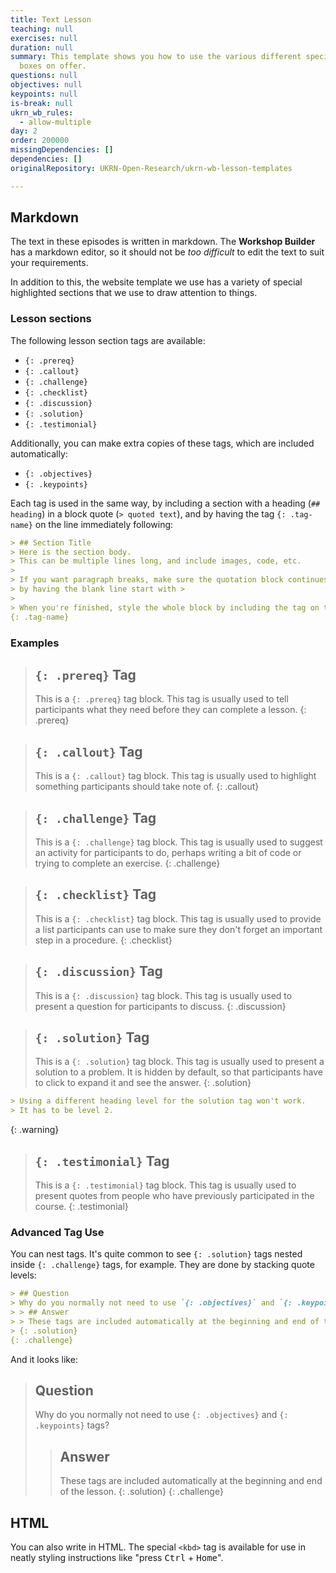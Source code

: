 ```yaml
---
title: Text Lesson
teaching: null
exercises: null
duration: null
summary: This template shows you how to use the various different special text
  boxes on offer.
questions: null
objectives: null
keypoints: null
is-break: null
ukrn_wb_rules:
  - allow-multiple
day: 2
order: 200000
missingDependencies: []
dependencies: []
originalRepository: UKRN-Open-Research/ukrn-wb-lesson-templates

---
```

## Markdown

The text in these episodes is written in markdown.
The **Workshop Builder** has a markdown editor, so it should not be _too difficult_ to edit the text to suit your requirements.

In addition to this, the website template we use has a variety of special highlighted sections that we use to draw attention to things.

### Lesson sections

The following lesson section tags are available:
* `{: .prereq}`
* `{: .callout}`
* `{: .challenge}`
* `{: .checklist}`
* `{: .discussion}`
* `{: .solution}`
* `{: .testimonial}`

Additionally, you can make extra copies of these tags, which are included automatically:
* `{: .objectives}`
* `{: .keypoints}`

Each tag is used in the same way, by including a section with a heading (`## heading`) in a block quote (`> quoted text`), and by having the tag `{: .tag-name}` on the line immediately following:

```markdown
> ## Section Title
> Here is the section body.
> This can be multiple lines long, and include images, code, etc.
>
> If you want paragraph breaks, make sure the quotation block continues
> by having the blank line start with >
>
> When you're finished, style the whole block by including the tag on the next line.
{: .tag-name}
```

### Examples

> ## `{: .prereq}` Tag
> This is a `{: .prereq}` tag block.
> This tag is usually used to tell participants what they need before they can complete a lesson.
{: .prereq}

> ## `{: .callout}` Tag
> This is a `{: .callout}` tag block.
> This tag is usually used to highlight something participants should take note of.
{: .callout}

> ## `{: .challenge}` Tag
> This is a `{: .challenge}` tag block.
> This tag is usually used to suggest an activity for participants to do, perhaps writing a bit of code or trying to complete an exercise.
{: .challenge}

> ## `{: .checklist}` Tag
> This is a `{: .checklist}` tag block.
> This tag is usually used to provide a list participants can use to make sure they don't forget an important step in a procedure.
{: .checklist}

> ## `{: .discussion}` Tag
> This is a `{: .discussion}` tag block.
> This tag is usually used to present a question for participants to discuss.
{: .discussion}

> ## `{: .solution}` Tag
> This is a `{: .solution}` tag block.
> This tag is usually used to present a solution to a problem.
> It is hidden by default, so that participants have to click to expand it and see the answer.
{: .solution}

```markdown
> Using a different heading level for the solution tag won't work.
> It has to be level 2.
```
{: .warning}

> ## `{: .testimonial}` Tag
> This is a `{: .testimonial}` tag block.
> This tag is usually used to present quotes from people who have previously participated in the course.
{: .testimonial}

### Advanced Tag Use

You can nest tags.
It's quite common to see `{: .solution}` tags nested inside `{: .challenge}` tags, for example.
They are done by stacking quote levels:
```markdown
> ## Question
> Why do you normally not need to use `{: .objectives}` and `{: .keypoints}` tags?
> > ## Answer
> > These tags are included automatically at the beginning and end of the lesson.
> {: .solution}
{: .challenge}
```

And it looks like:
> ## Question
> Why do you normally not need to use `{: .objectives}` and `{: .keypoints}` tags?
> > ## Answer
> > These tags are included automatically at the beginning and end of the lesson.
> {: .solution}
{: .challenge}

## HTML

You can also write in HTML.
The special `<kbd>` tag is available for use in neatly styling instructions like "press <kbd>Ctrl</kbd> + <kbd>Home</kbd>".
